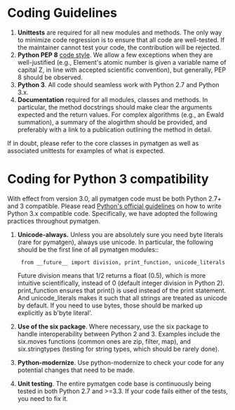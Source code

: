 # Coding Guidelines

1. **Unittests** are required for all new modules and methods. The only way to
   minimize code regression is to ensure that all code are well-tested. If the
   maintainer cannot test your code, the contribution will be rejected.
2. **Python PEP 8** [code style](http://www.python.org/dev/peps/pep-0008/).
   We allow a few exceptions when they are well-justified (e.g., Element's
   atomic number is given a variable name of capital Z, in line with accepted
   scientific convention), but generally, PEP 8 should be observed.
3. **Python 3**. All code should seamless work with Python 2.7 and Python 3.x.
4. **Documentation** required for all modules, classes and methods. In
   particular, the method docstrings should make clear the arguments expected
   and the return values. For complex algorithms (e.g., an Ewald summation), a
   summary of the alogirthm should be provided, and preferably with a link to a
   publication outlining the method in detail.

If in doubt, please refer to the core classes in pymatgen as well as 
associated unittests for examples of what is expected.

# Coding for Python 3 compatibility

With effect from version 3.0, all pymatgen code must be both Python 2.7+ and 3
compatible. Please read [Python's official guidelines](https://docs.python.org/3/howto/pyporting.html) 
on how to write Python 3.x compatible code. Specifically, we have adopted the
following practices throughout pymatgen.

1. **Unicode-always.** Unless you are absolutely sure you need byte literals
   (rare for pymatgen), always use unicode. In particular, the following should
   be the first line of all pymatgen modules::

        from __future__ import division, print_function, unicode_literals

   Future division means that 1/2 returns a float (0.5),
   which is more intuitive scientifically, instead of 0 (default integer
   division in Python 2). print_function ensures that print() is used instead
   of the print statement. And unicode_literals makes it such that all
   strings are treated as unicode by default. If you need to use bytes,
   those should be marked up explicitly as b'byte literal'.
2. **Use of the six package**. Where necessary, use the six package to handle
   interoperability between Python 2 and 3. Examples include the six.moves
   functions (common ones are zip, filter, map), and six.stringtypes (testing
   for string types, which should be rarely done).
3. **Python-modernize**. Use python-modernize to check your code for any
   potential changes that need to be made.
4. **Unit testing**. The entire pymatgen code base is continuously being
   tested in both Python 2.7 and >=3.3. If your code fails either of the
   tests, you need to fix it.